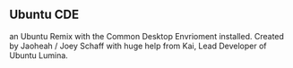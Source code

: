 ## Ubuntu CDE 
an Ubuntu Remix with the Common Desktop Envrioment installed.
Created by Jaoheah / Joey Schaff with huge help from Kai, Lead Developer of Ubuntu Lumina. 
 